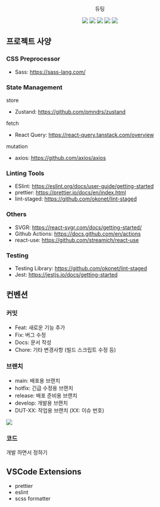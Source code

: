 <p align='center'>듀팅</p>

<p align='center'>
  <img src='https://img.shields.io/github/package-json/v/gom-3/duting-web'>
  <a href="https://github.com/gom-3/duting-web/issues"><img src='https://img.shields.io/github/issues/gom-3/duting-web'></a>
  <a href="https://github.com/gom-3/duting-web/pulls"><img src='https://img.shields.io/github/issues-pr/gom-3/duting-web'></a>
  <a href="https://github.com/gom-3/duting-web/graphs/contributors"><img src='https://img.shields.io/github/contributors/gom-3/duting-web'></a>
  <a href='https://github.com/gom-3/duting-web/blob/main/LICENSE'><img src='https://img.shields.io/github/license/gom-3/duting-web'></a>
</p>

## 프로젝트 사양

### CSS Preprocessor

- Sass: https://sass-lang.com/

### State Management

store

- Zustand: https://github.com/pmndrs/zustand

fetch

- React Query: https://react-query.tanstack.com/overview

mutation

- axios: https://github.com/axios/axios

### Linting Tools

- ESlint: https://eslint.org/docs/user-guide/getting-started
- prettier: https://prettier.io/docs/en/index.html
- lint-staged: https://github.com/okonet/lint-staged

### Others

- SVGR: https://react-svgr.com/docs/getting-started/
- Github Actions: https://docs.github.com/en/actions
- react-use: https://github.com/streamich/react-use

### Testing

- Testing Library: https://github.com/okonet/lint-staged
- Jest: https://jestjs.io/docs/getting-started

## 컨벤션

### 커밋

- Feat: 새로운 기능 추가
- Fix: 버그 수정
- Docs: 문서 작성
- Chore: 기타 변경사항 (빌드 스크립트 수정 등)

### 브랜치

- main: 배포용 브랜치
- hotfix: 긴급 수정용 브랜치
- release: 배포 준비용 브랜치
- develop: 개발용 브랜치
- DUT-XX: 작업용 브랜치 (XX: 이슈 번호)

![](https://lanziani.com/slides/gitflow/images/gitflow_1.png)

### 코드

개발 하면서 정하기


## VSCode Extensions
- prettier
- eslint
- scss formatter